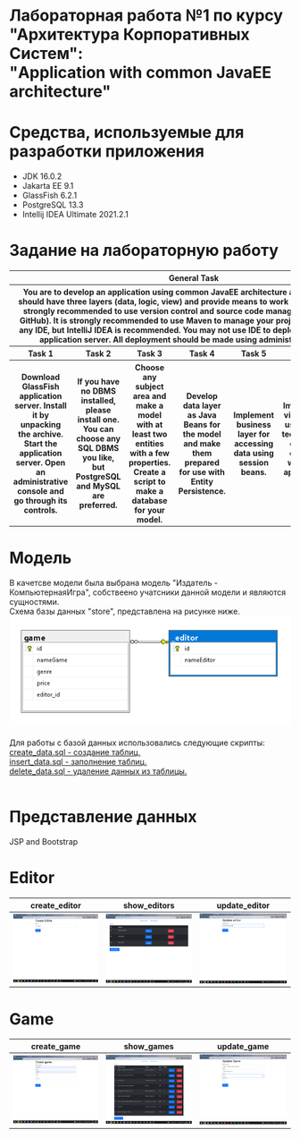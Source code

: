 # Лабораторная работа №1 по курсу<br>"Архитектура Корпоративных Систем":<br>"Application with common JavaEE architecture"<br>
# Средства, используемые для разработки приложения
* JDK 16.0.2
* Jakarta EE 9.1
* GlassFish 6.2.1
* PostgreSQL 13.3
* Intellij IDEA Ultimate 2021.2.1

# Задание на лабораторную работу
<table>
    <thead>
        <tr>
            <th colspan = 7> General Task</th>
        </tr>
        <tr>
            <th colspan = 7> You are to develop an application using common JavaEE architecture and technologies. It should have three layers (data, logic, view) and provide means to work with a database.
It is strongly recommended to use version control and source code management system (like GitHub).
It is strongly recommended to use Maven to manage your project.
You can choose any IDE, but IntelliJ IDEA is recommended.
You may not use IDE to deploy your project to an application server. All deployment should be made using administrative console.
 </th>
        </tr>
        <th>Task 1</th>       
        <th>Task 2</th> 
        <th>Task 3</th>
        <th>Task 4</th>       
        <th>Task 5</th>
        <th>Task 6</th>       
        <th>Task 7</th>
    </thead>
    <tbody>
        <th>Download GlassFish application server.
Install it by unpacking the archive.
Start the application server.
Open an administrative console and go through its controls.
</th>       
        <th>If you have no DBMS installed, please install one. You can choose any SQL DBMS you like, but PostgreSQL and MySQL are preferred.
</th> 
        <th>Choose any subject area and make a model with at least two entities with a few properties.
Create a script to make a database for your model.
</th>
        <th>Develop data layer as Java Beans for the model and make them prepared for use with Entity Persistence.
</th>       
        <th>Implement business layer for accessing data using session beans.
</th>
        <th>Implement view layer using any technology of your choice, which is applicable here.
</th>       
        <th>Make everything work together…
</th>
    </tbody>
</table>


# Модель
В качетсве модели была выбрана модель "Издатель - КомпьютернаяИгра", собствеено учатсники данной модели и являются сущностями.<br>
Схема базы данных "store", представлена на рисунке ниже.<br>
![Screenshot](images/model.png)<br><br>
Для работы с базой данных использовались следующие скрипты:<br>
<a href="https://github.com/Black-Viking-63/ESA_LabWork/blob/main/labwork1final/sql_scripts/create_data.sql">create_data.sql - создание таблиц.</a><br>
<a href="https://github.com/Black-Viking-63/ESA_LabWork/blob/main/labwork1final/sql_scripts/insert_data.sql">insert_data.sql - заполнение таблиц.</a><br>
<a href="https://github.com/Black-Viking-63/ESA_LabWork/blob/main/labwork1final/sql_scripts/create_data.sql">delete_data.sql - удаление данных из таблицы.</a><br><br>

# Представление данных
JSP and Bootstrap

# **Editor**
| create_editor | show_editors | update_editor |
| --- | --- | --- |
| ![Screenshot](images/create_editor.png) | ![Screenshot](images/editors.png) | ![Screenshot](images/update_editor.png) |

# **Game**
| create_game | show_games | update_game |
| --- | --- | --- |
| ![Screenshot](images/create_game.png) | ![Screenshot](images/games.png) | ![Screenshot](images/update_game.png) |
